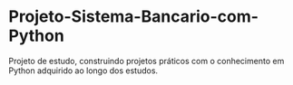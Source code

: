 # Projeto-Sistema-Bancario-com-Python
Projeto de estudo, construindo projetos práticos com o conhecimento em Python adquirido ao longo dos estudos.
